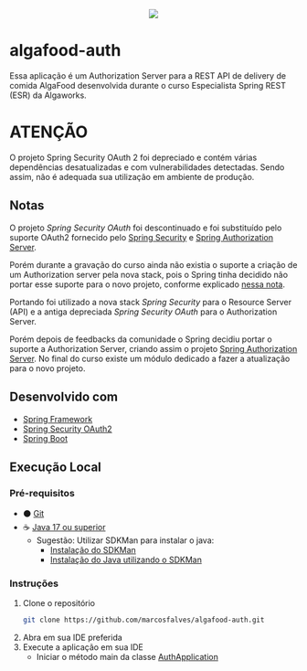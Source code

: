 <p align="center">
   <img src="http://img.shields.io/static/v1?label=STATUS&message=EM%20DESENVOLVIMENTO&color=RED&style=for-the-badge"/>
</p>

# algafood-auth
Essa aplicação é um Authorization Server para a REST API de delivery de comida AlgaFood desenvolvida durante o curso Especialista Spring REST (ESR) da Algaworks.

# ATENÇÃO
O projeto Spring Security OAuth 2 foi depreciado e contém várias dependências desatualizadas e com vulnerabilidades detectadas. Sendo assim, não é adequada sua utilização em ambiente de produção.

## Notas
O projeto *Spring Security OAuth* foi descontinuado e foi substituído pelo suporte OAuth2 fornecido pelo [Spring Security](https://docs.spring.io/spring-security/reference/servlet/oauth2/index.html) e [Spring Authorization Server](https://spring.io/projects/spring-authorization-server).

Porém durante a gravação do curso ainda não existia o suporte a criação de um Authorization server pela nova stack, pois o Spring tinha decidido não portar esse suporte para o novo projeto, conforme explicado [nessa nota](https://spring.io/blog/2019/11/14/spring-security-oauth-2-0-roadmap-update).

Portando foi utilizado a nova stack *Spring Security* para o Resource Server (API) e a antiga depreciada *Spring Security OAuth* para o Authorization Server.

Porém depois de feedbacks da comunidade o Spring decidiu portar o suporte a Authorization Server, criando assim o projeto [Spring Authorization Server](https://spring.io/projects/spring-authorization-server). No final do curso existe um módulo dedicado a fazer a atualização para o novo projeto.

## Desenvolvido com
* [Spring Framework](https://spring.io/projects/spring-framework)
* [Spring Security OAuth2](https://spring.io/projects/spring-security-oauth)
* [Spring Boot](https://spring.io/projects/spring-boot)

## Execução Local
### Pré-requisitos
- ⚫ [Git](https://git-scm.com/)
- ☕ [Java 17 ou superior](https://openjdk.org/projects/jdk/)
    - Sugestão: Utilizar SDKMan para instalar o java:
        - [Instalação do SDKMan](https://sdkman.io/install)
        - [Instalação do Java utilizando o SDKMan](https://sdkman.io/usage)

### Instruções

1. Clone o repositório
   ```sh
   git clone https://github.com/marcosfalves/algafood-auth.git
   ```
2. Abra em sua IDE preferida
3. Execute a aplicação em sua IDE
    - Iniciar o método main da classe [AuthApplication](./src/main/java/com/algaworks/algafood/auth/AuthApplication.java)
